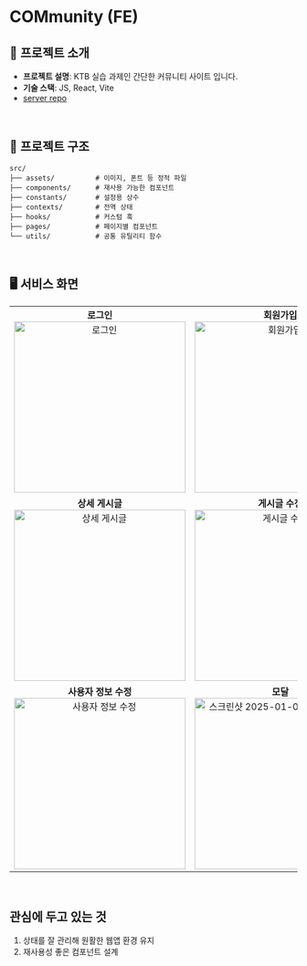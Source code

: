 # COMmunity (FE)

## 🚀 프로젝트 소개
- **프로젝트 설명**: KTB 실습 과제인 간단한 커뮤니티 사이트 입니다.
- **기술 스택**: JS, React, Vite
- [server repo](https://github.com/100-hours-a-week/2-swan-song-community-be)

<br>

## 📂 프로젝트 구조
```plaintext
src/
├── assets/          # 이미지, 폰트 등 정적 파일
├── components/      # 재사용 가능한 컴포넌트
├── constants/       # 설정용 상수 
├── contexts/        # 전역 상태 
├── hooks/           # 커스텀 훅
├── pages/           # 페이지별 컴포넌트
└── utils/           # 공통 유틸리티 함수
```

<br>

## 🖥️ 서비스 화면
<table>
  <tr>
    <td align="center">
      <strong>로그인</strong><br>
      <img width="300" alt="로그인" src="https://github.com/user-attachments/assets/3f486a42-4ef7-4469-ab82-d3b4a4ba0d72" />
    </td>
    <td align="center">
      <strong>회원가입</strong><br>
      <img width="300" alt="회원가입" src="https://github.com/user-attachments/assets/0171ddf5-ec85-4b12-9f96-afa98659fa2c" />
    </td>
    <td align="center">
      <strong>홈</strong><br>
      <img width="300" alt="홈" src="https://github.com/user-attachments/assets/e4855e3f-0f96-40db-b5d3-5096b7ef07bf" />
    </td>
  </tr>
  <tr>
    <td align="center">
      <strong>상세 게시글</strong><br>
      <img width="300" alt="상세 게시글" src="https://github.com/user-attachments/assets/e74ed113-f127-42dc-9271-f9bd8d171426" />
    </td>
    <td align="center">
      <strong>게시글 수정</strong><br>
      <img width="300" alt="게시글 수정" src="https://github.com/user-attachments/assets/6fbdfd7d-3321-45f3-b7b7-c6e7c86d242d" />
    </td>
    <td align="center">
      <strong>사용자 비밀번호 수정</strong><br>
      <img width="300" alt="사용자 비밀번호 수정" src="https://github.com/user-attachments/assets/31234316-3d39-4684-a0ea-44d935bf9550" />
    </td>
  </tr>
  <tr>
    <td align="center">
      <strong>사용자 정보 수정</strong><br>
      <img width="300" alt="사용자 정보 수정" src="https://github.com/user-attachments/assets/660f626f-26d8-4515-8c6c-78ee4d6656eb" />
    </td>
    <td align="center">
      <strong>모달</strong><br>
      <img width="300" alt="스크린샷 2025-01-01 오후 9 49 10" src="https://github.com/user-attachments/assets/f283059e-7932-4e1c-8419-6dc192fcbaab" />
    </td>
  </tr>
</table>
<br>

## 관심에 두고 있는 것
1. 상태를 잘 관리해 원활한 웹앱 환경 유지
2. 재사용성 좋은 컴포넌트 설계
